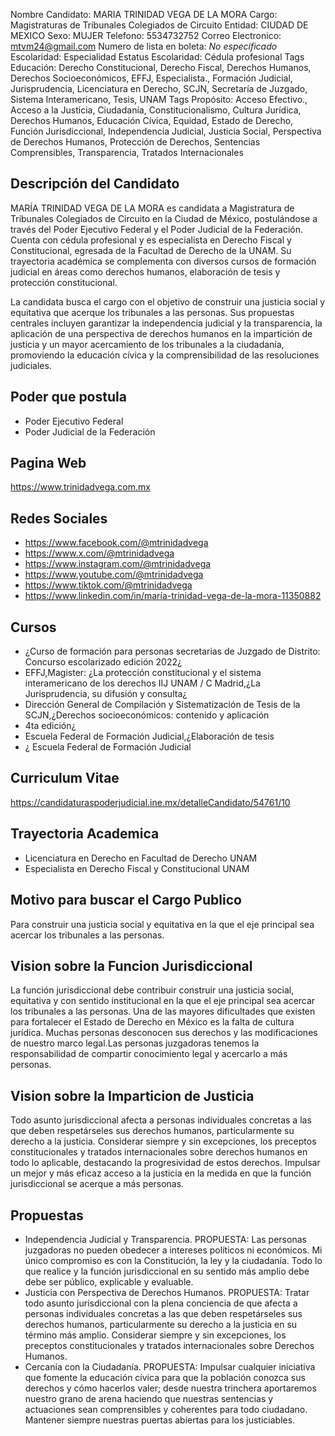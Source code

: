 Nombre Candidato: MARIA TRINIDAD VEGA DE LA MORA
Cargo: Magistraturas de Tribunales Colegiados de Circuito
Entidad: CIUDAD DE MEXICO
Sexo: MUJER
Telefono: 5534732752
Correo Electronico: mtvm24@gmail.com
Numero de lista en boleta: *No especificado*
Escolaridad: Especialidad
Estatus Escolaridad: Cédula profesional
Tags Educación: Derecho Constitucional, Derecho Fiscal, Derechos Humanos, Derechos Socioeconómicos, EFFJ, Especialista., Formación Judicial, Jurisprudencia, Licenciatura en Derecho, SCJN, Secretaría de Juzgado, Sistema Interamericano, Tesis, UNAM
Tags Propósito: Acceso Efectivo., Acceso a la Justicia, Ciudadanía, Constitucionalismo, Cultura Jurídica, Derechos Humanos, Educación Cívica, Equidad, Estado de Derecho, Función Jurisdiccional, Independencia Judicial, Justicia Social, Perspectiva de Derechos Humanos, Protección de Derechos, Sentencias Comprensibles, Transparencia, Tratados Internacionales


## Descripción del Candidato 

MARÍA TRINIDAD VEGA DE LA MORA es candidata a Magistratura de Tribunales Colegiados de Circuito en la Ciudad de México, postulándose a través del Poder Ejecutivo Federal y el Poder Judicial de la Federación. Cuenta con cédula profesional y es especialista en Derecho Fiscal y Constitucional, egresada de la Facultad de Derecho de la UNAM. Su trayectoria académica se complementa con diversos cursos de formación judicial en áreas como derechos humanos, elaboración de tesis y protección constitucional.

La candidata busca el cargo con el objetivo de construir una justicia social y equitativa que acerque los tribunales a las personas. Sus propuestas centrales incluyen garantizar la independencia judicial y la transparencia, la aplicación de una perspectiva de derechos humanos en la impartición de justicia y un mayor acercamiento de los tribunales a la ciudadanía, promoviendo la educación cívica y la comprensibilidad de las resoluciones judiciales.


## Poder que postula

- Poder Ejecutivo Federal
- Poder Judicial de la Federación


## Pagina Web

https://www.trinidadvega.com.mx


## Redes Sociales

- https://www.facebook.com/@mtrinidadvega
- https://www.x.com/@mtrinidadvega
- https://www.instagram.com/@mtrinidadvega
- https://www.youtube.com/@mtrinidadvega
- https://www.tiktok.com/@mtrinidadvega
- https://www.linkedin.com/in/maría-trinidad-vega-de-la-mora-11350882


## Cursos

- ¿Curso de formación para personas secretarias de Juzgado de Distrito: Concurso escolarizado edición 2022¿
- EFFJ,Magister: ¿La protección constitucional y el sistema interamericano de los derechos  IIJ UNAM / C Madrid,¿La Jurisprudencia, su difusión y consulta¿
- Dirección General de Compilación y Sistematización de Tesis de la SCJN,¿Derechos socioeconómicos: contenido y aplicación
- 4ta edición¿
- Escuela Federal de Formación Judicial,¿Elaboración de tesis
- ¿ Escuela Federal de Formación Judicial


## Curriculum Vitae

https://candidaturaspoderjudicial.ine.mx/detalleCandidato/54761/10


## Trayectoria Academica

- Licenciatura en Derecho en Facultad de Derecho UNAM
- Especialista en Derecho Fiscal y Constitucional UNAM


## Motivo para buscar el Cargo Publico

Para construir una justicia social y equitativa en la que el eje principal sea acercar los tribunales a las personas.


## Vision sobre la Funcion Jurisdiccional

La función jurisdiccional debe contribuir construir una justicia social, equitativa y con sentido institucional en la que el eje principal sea acercar los tribunales a las personas. Una de las mayores dificultades que existen para fortalecer el Estado de Derecho en México es la falta de cultura jurídica. Muchas personas desconocen sus derechos y las modificaciones de nuestro marco legal.Las personas juzgadoras tenemos la responsabilidad de compartir conocimiento legal y acercarlo a más personas.


## Vision sobre la Imparticion de Justicia

Todo asunto jurisdiccional afecta a personas individuales concretas a las que deben respetárseles sus derechos humanos, particularmente su derecho a la justicia. Considerar siempre y sin excepciones, los preceptos constitucionales y tratados internacionales sobre derechos humanos en todo lo aplicable, destacando la progresividad de estos derechos. Impulsar un mejor y más eficaz acceso a la justicia en la medida en que la función jurisdiccional se acerque a más personas.


## Propuestas

- Independencia Judicial y Transparencia. PROPUESTA: Las personas juzgadoras no pueden obedecer a intereses políticos ni económicos. Mi único compromiso es con la Constitución, la ley y la ciudadanía. Todo lo que realice y la función jurisdiccional en su sentido más amplio debe debe ser público, explicable y evaluable.
- Justicia con Perspectiva de Derechos Humanos. PROPUESTA: Tratar todo asunto jurisdiccional con la plena conciencia de que afecta a personas individuales concretas a las que deben respetárseles sus derechos humanos, particularmente su derecho a la justicia en su término más amplio. Considerar siempre y sin excepciones, los preceptos constitucionales y tratados internacionales sobre Derechos Humanos.
- Cercanía con la Ciudadanía. PROPUESTA: Impulsar cualquier iniciativa que fomente la educación cívica para que la población conozca sus derechos y cómo hacerlos valer; desde nuestra trinchera aportaremos nuestro grano de arena haciendo que nuestras sentencias y actuaciones sean comprensibles y coherentes para todo ciudadano. Mantener siempre nuestras puertas abiertas para los justiciables.

